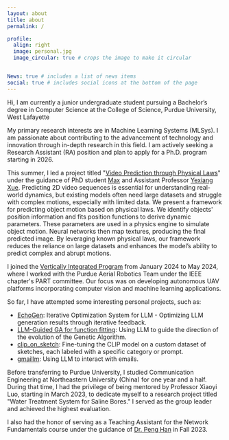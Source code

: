 ```yaml
---
layout: about
title: about
permalink: /

profile:
  align: right
  image: personal.jpg
  image_circular: true # crops the image to make it circular


News: true # includes a list of news items
social: true # includes social icons at the bottom of the page
---
```


Hi, I am currently a junior undergraduate student pursuing a Bachelor’s degree in Computer Science at the College of Science, Purdue University, West Lafayette

My primary research interests are in Machine Learning Systems (MLSys). I am passionate about contributing to the advancement of technology and innovation through in-depth research in this field. I am actively seeking a Research Assistant (RA) position and plan to apply for a Ph.D. program starting in 2026.

This summer, I led a project titled "[Video Prediction through Physical Laws](https://github.com/AABBCCDKG/Video_prediction_through_physical_laws)" under the guidance of PhD student [Max](https://www.cs.purdue.edu/people/graduate-students/jacobs57.html) and Assistant Professor [Yexiang Xue](https://www.cs.purdue.edu/homes/yexiang/). Predicting 2D video sequences is essential for understanding real-world dynamics, but existing models often need large datasets and struggle with complex motions, especially with limited data. We present a framework for predicting object motion based on physical laws. We identify objects' position information and fits position functions to derive dynamic parameters. These parameters are used in a physics engine to simulate object motion. Neural networks then map textures, producing the final predicted image. By leveraging known physical laws, our framework reduces the reliance on large datasets and enhances the model’s ability to predict complex and abrupt motions.

I joined the [Vertically Integrated Program](https://engineering.purdue.edu/VIP) from January 2024 to May 2024, where I worked with the Purdue Aerial Robotics Team under the IEEE chapter's PART committee. Our focus was on developing autonomous UAV platforms incorporating computer vision and machine learning applications.

So far, I have attempted some interesting personal projects, such as:

- [EchoGen](https://github.com/AABBCCDKG/EchoGen): Iterative Optimization System for LLM - Optimizing LLM generation results through iterative feedback.
- [LLM-Guided GA for function fitting](https://github.com/AABBCCDKG/LLM-guided_GA_for_function_fitting): Using LLM to guide the direction of the evolution of the Genetic Algorithm.
- [clip_on_sketch](https://github.com/AABBCCDKG/clip_on_sketch): Fine-tuning the CLIP model on a custom dataset of sketches, each labeled with a specific category or prompt.
- [gmaillm](https://github.com/AABBCCDKG/gmaillm): Using LLM to interact with emails.

Before transferring to Purdue University, I studied Communication Engineering at Northeastern University (China) for one year and a half. During that time, I had the privilege of being mentored by Professor Xiaoyi Luo, starting in March 2023, to dedicate myself to a research project titled "Water Treatment System for Saline Bores." I served as the group leader and achieved the highest evaluation.

I also had the honor of serving as a Teaching Assistant for the Network Fundamentals course under the guidance of [Dr. Peng Han](https://graduate.neuq.edu.cn/info/1016/4552.htm) in Fall 2023.